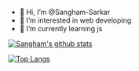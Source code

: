 - 👋 Hi, I’m @Sangham-Sarkar
- 👀 I’m interested in web developing
- 🌱 I’m currently learning js

[![Sangham's github stats](https://github-readme-stats.vercel.app/api?username=Sangham-Sarkar&count_private=true&show_icons=true&theme=radical&hide_rank=false)](https://github.com/Sangham-Sarkar/github-readme-stats)
<br>


[![Top Langs](https://github-readme-stats.vercel.app/api/top-langs/?username=Sangham-Sarkar)](https://github.com/Sangham-Sarkar/github-readme-stats)
